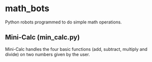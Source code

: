 # math_bots


Python robots programmed to do simple math operations.

## Mini-Calc (min_calc.py)
Mini-Calc handles the four basic functions (add, subtract, multiply and divide) on two numbers given by the user.
